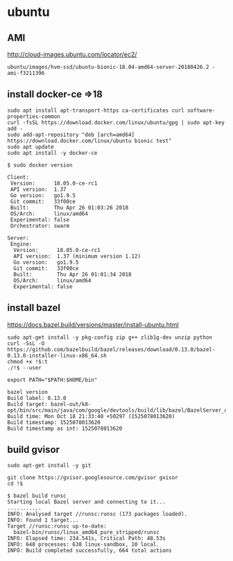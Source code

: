 ubuntu
===========

AMI
---------
http://cloud-images.ubuntu.com/locator/ec2/

`ubuntu/images/hvm-ssd/ubuntu-bionic-18.04-amd64-server-20180426.2 - ami-f3211396`

install docker-ce =>18
----------
```
sudo apt install apt-transport-https ca-certificates curl software-properties-common
curl -fsSL https://download.docker.com/linux/ubuntu/gpg | sudo apt-key add -
sudo add-apt-repository "deb [arch=amd64] https://download.docker.com/linux/ubuntu bionic test"
sudo apt update
sudo apt install -y docker-ce
```

```
$ sudo docker version

Client:
 Version:      18.05.0-ce-rc1
 API version:  1.37
 Go version:   go1.9.5
 Git commit:   33f00ce
 Built:        Thu Apr 26 01:03:26 2018
 OS/Arch:      linux/amd64
 Experimental: false
 Orchestrator: swarm

Server:
 Engine:
  Version:      18.05.0-ce-rc1
  API version:  1.37 (minimum version 1.12)
  Go version:   go1.9.5
  Git commit:   33f00ce
  Built:        Thu Apr 26 01:01:34 2018
  OS/Arch:      linux/amd64
  Experimental: false
```

install bazel
----------
https://docs.bazel.build/versions/master/install-ubuntu.html
```
sudo apt-get install -y pkg-config zip g++ zlib1g-dev unzip python
curl -SsL -O https://github.com/bazelbuild/bazel/releases/download/0.13.0/bazel-0.13.0-installer-linux-x86_64.sh
chmod +x !$:t
./!$ --user
```
```
export PATH="$PATH:$HOME/bin"
```
```
bazel version
Build label: 0.13.0
Build target: bazel-out/k8-opt/bin/src/main/java/com/google/devtools/build/lib/bazel/BazelServer_deploy.jar
Build time: Mon Oct 18 21:33:40 +50297 (1525078013620)
Build timestamp: 1525078013620
Build timestamp as int: 1525078013620
```

build gvisor
-------
```
sudo apt-get install -y git
```
```
git clone https://gvisor.googlesource.com/gvisor gvisor
cd !$
```

```
$ bazel build runsc
Starting local Bazel server and connecting to it...
...........
INFO: Analysed target //runsc:runsc (173 packages loaded).
INFO: Found 1 target...
Target //runsc:runsc up-to-date:
  bazel-bin/runsc/linux_amd64_pure_stripped/runsc
INFO: Elapsed time: 234.541s, Critical Path: 48.53s
INFO: 648 processes: 638 linux-sandbox, 10 local.
INFO: Build completed successfully, 664 total actions
```
